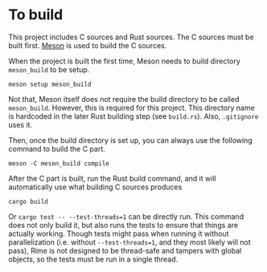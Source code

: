# To build

This project includes C sources and Rust sources.
The C sources must be built first.
[Meson](https://mesonbuild.com/index.html) is used to build the C sources.

When the project is built the first time, Meson needs to build directory
`meson_build` to be setup.

```
meson setup meson_build
```

Not that, Meson itself does not require the build directory to be called
`meson_build`. However, this is required for this project. This directory
name is hardcoded in the later Rust building step (see `build.rs`). Also,
`.gitignore` uses it.

Then, once the build directory is set up, you can always use the following
command to build the C part.

```
meson -C meson_build compile
```

After the C part is built, run the Rust build command, and it will
automatically use what building C sources produces

```
cargo build
```

Or `cargo test -- --test-threads=1` can be directly run. This command does not
only build it, but also runs the tests to ensure that things are actually
working. Though tests might pass when running it without parallelization (i.e.
without `--test-threads=1`, and they most likely will not pass), Rime is not
designed to be thread-safe and tampers with global objects, so the tests must
be run in a single thread.

